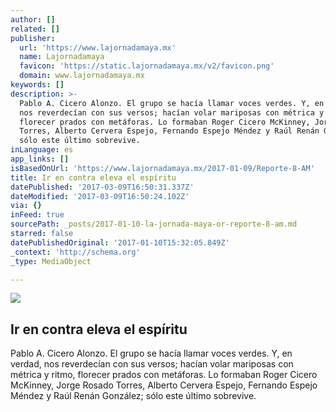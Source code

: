 ```yaml
---
author: []
related: []
publisher:
  url: 'https://www.lajornadamaya.mx'
  name: Lajornadamaya
  favicon: 'https://static.lajornadamaya.mx/v2/favicon.png'
  domain: www.lajornadamaya.mx
keywords: []
description: >-
  Pablo A. Cicero Alonzo. El grupo se hacía llamar voces verdes. Y, en verdad,
  nos reverdecían con sus versos; hacían volar mariposas con métrica y ritmo,
  florecer prados con metáforas. Lo formaban Roger Cicero McKinney, Jorge Rosado
  Torres, Alberto Cervera Espejo, Fernando Espejo Méndez y Raúl Renán González;
  sólo este último sobrevive.
inLanguage: es
app_links: []
isBasedOnUrl: 'https://www.lajornadamaya.mx/2017-01-09/Reporte-8-AM'
title: Ir en contra eleva el espíritu
datePublished: '2017-03-09T16:50:31.337Z'
dateModified: '2017-03-09T16:50:24.102Z'
via: {}
inFeed: true
sourcePath: _posts/2017-01-10-la-jornada-maya-or-reporte-8-am.md
starred: false
datePublishedOriginal: '2017-01-10T15:32:05.849Z'
_context: 'http://schema.org'
_type: MediaObject

---
```

<article style=""><img src="https://img.lajornadamaya.mx/32/ei48eqs4setz_640-414-cover" /><h1>Ir en contra eleva el espíritu</h1><p>Pablo A. Cicero Alonzo. El grupo se hacía llamar voces verdes. Y, en verdad, nos reverdecían con sus versos; hacían volar mariposas con métrica y ritmo, florecer prados con metáforas. Lo formaban Roger Cicero McKinney, Jorge Rosado Torres, Alberto Cervera Espejo, Fernando Espejo Méndez y Raúl Renán González; sólo este último sobrevive.</p></article>